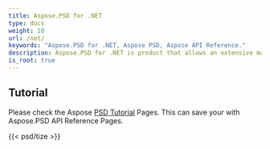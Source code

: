 ```yaml
---
title: Aspose.PSD for .NET
type: docs
weight: 10
url: /net/
keywords: "Aspose.PSD for .NET, Aspose PSD, Aspose API Reference."
description: Aspose.PSD for .NET is product that allows an extensive manipulation of PSD file formats. The product does not require Adobe Photoshop to be installed.
is_root: true
---
```

## Tutorial
Please check the Aspose [PSD Tutorial](https://products.aspose.com/psd/tutorial/) Pages. This can save your with Aspose.PSD API Reference Pages. 

{{< psd/tize >}}